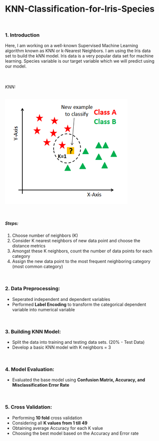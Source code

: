 # KNN-Classification-for-Iris-Species

&nbsp;
### 1. Introduction
Here, I am working on a well-known Supervised Machine Learning algorithm known as KNN or k-Nearest Neighbors.
I am using the Iris data set to build the kNN model. Iris data is a very popular data set for machine learning. Species variable is our target variable which we will predict using our model. 

&nbsp;
###### KNN:
![Screenshot](Screenshot.png)

&nbsp;
##### Steps:
1. Choose number of neighbors (K)
2. Consider K nearest neighbors of new data point and choose the distance metrics
3. Amongst these K neighbors, count the number of data points for each category
4. Assign the new data point to the most frequent neighboring category (most common category)

&nbsp;
### 2. Data Preprocessing:
* Seperated independent and dependent variables
* Performed **Label Encoding** to transform the categorical dependent variable into numerical variable

&nbsp;
### 3. Building KNN Model:
* Split the data into training and testing data sets. (20% - Test Data)
* Develop a basic KNN model with K neighbors = 3

&nbsp;
### 4. Model Evaluation:
* Evaluated the base model using **Confusion Matrix, Accuracy, and Misclassification Error Rate**

&nbsp;
### 5. Cross Validation:
* Performing **10 fold** cross validation
* Considering all **K values from 1 till 49**
* Obtaining average Accuracy for each K value
* Choosing the best model based on the Accuracy and Error rate 


